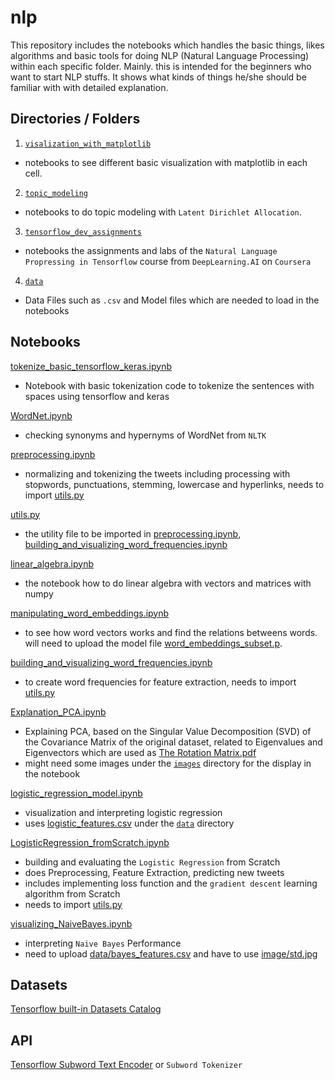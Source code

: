 # nlp

This repository includes the notebooks which handles the basic things, likes algorithms and basic tools for doing NLP (Natural Language Processing) within each specific folder.
Mainly. this is intended for the beginners who want to start NLP stuffs. It shows what kinds of things he/she should be familiar with with detailed explanation.

## Directories / Folders 

1. [`visalization_with_matplotlib`](visalization_with_matplotlib)
  - notebooks to see different basic visualization with matplotlib in each cell.

2. [`topic_modeling`](topic_modeling)
  - notebooks to do topic modeling with `Latent Dirichlet Allocation`.
  
3. [`tensorflow_dev_assignments`](tensorflow_dev_assignments)
  - notebooks the assignments and labs of the `Natural Language Propressing in Tensorflow` course from `DeepLearning.AI` on `Coursera`
  
4. [`data`](data)
  - Data Files such as `.csv` and Model files which are needed to load in the notebooks
  
## Notebooks

[tokenize_basic_tensorflow_keras.ipynb](tokenize_basic_tensorflow_keras.ipynb) 
- Notebook with basic tokenization code to tokenize the sentences with spaces using tensorflow and keras

[WordNet.ipynb](WordNet.ipynb) 
- checking synonyms and hypernyms of WordNet from `NLTK`

[preprocessing.ipynb](preprocessing.ipynb) 
- normalizing and tokenizing the tweets including processing with stopwords, punctuations, stemming, lowercase and hyperlinks, needs to import [utils.py](utils.py)

[utils.py](utils.py) 
- the utility file to be imported in [preprocessing.ipynb](preprocessing.ipynb), [building_and_visualizing_word_frequencies.ipynb](building_and_visualizing_word_frequencies.ipynb) 

[linear_algebra.ipynb](linear_algebra.ipynb) 
- the notebook how to do linear algebra with vectors and matrices with numpy

[manipulating_word_embeddings.ipynb](manipulating_word_embeddings.ipynb) 
- to see how word vectors works and find the relations betweens words.
  will need to upload the model file [word_embeddings_subset.p](data/word_embeddings_subset.p).

[building_and_visualizing_word_frequencies.ipynb](building_and_visualizing_word_frequencies.ipynb) 
- to create word frequencies for feature extraction, needs to import [utils.py](utils.py)

[Explanation_PCA.ipynb](Explanation_PCA.ipynb) 
- Explaining PCA, based on the Singular Value Decomposition (SVD) of the Covariance Matrix of the original dataset, related to Eigenvalues and Eigenvectors which are used as [The Rotation Matrix.pdf](https://github.com/yiyichanmyae/nlp/blob/master/The%20Rotation%20Matrix.pdf) 
- might need some images under the [`images`](images) directory for the display in the notebook

[logistic_regression_model.ipynb](logistic_regression_model.ipynb)
- visualization and interpreting logistic regression 
- uses [logistic_features.csv](data/logistic_features.csv) under the [`data`](data) directory

[LogisticRegression_fromScratch.ipynb](LogisticRegression_fromScratch.ipynb)
- building and evaluating the `Logistic Regression` from Scratch
- does Preprocessing, Feature Extraction, predicting new tweets
- includes implementing loss function and the `gradient descent` learning algorithm from Scratch
- needs to import [utils.py](utils.py)

[visualizing_NaiveBayes.ipynb](visualizing_NaiveBayes.ipynb)
- interpreting `Naive Bayes` Performance
- need to upload [data/bayes_features.csv](data/bayes_features.csv) and have to use [image/std.jpg](image/std.jpg)


## Datasets

[Tensorflow built-in Datasets Catalog](https://github.com/tensorflow/datasets/tree/master/docs/catalog)

## API

[Tensorflow Subword Text Encoder](https://www.tensorflow.org/datasets/api_docs/python/tfds/deprecated/text/SubwordTextEncoder) or `Subword Tokenizer`
